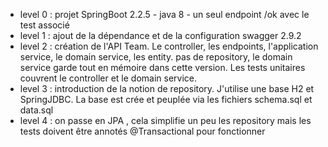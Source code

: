 
* level 0 : projet SpringBoot 2.2.5 - java 8 - un seul endpoint /ok   avec le test associé
* level 1 : ajout de la dépendance et de la configuration swagger 2.9.2
* level 2 : création de l'API Team. Le controller, les endpoints, l'application service, le domain service, les entity.
            pas de repository, le domain service garde tout en mémoire dans cette version. Les tests unitaires couvrent le
            controller et le domain service.
* level 3 : introduction de la notion de repository. J'utilise une base H2 et SpringJDBC. La base est crée et peuplée via les fichiers schema.sql et data.sql
* level 4 : on passe en JPA , cela simplifie un peu les repository mais les tests doivent être annotés @Transactional pour fonctionner

